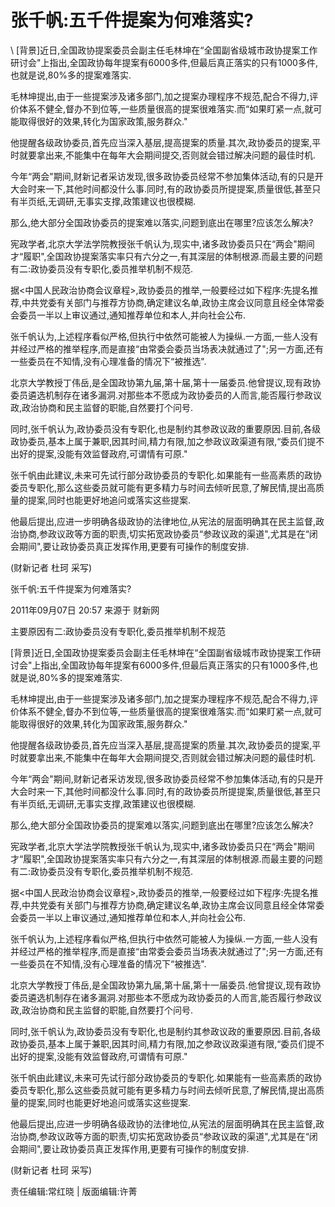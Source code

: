 # 张千帆:五千件提案为何难落实?  





\ 
[背景]近日,全国政协提案委员会副主任毛林坤在“全国副省级城市政协提案工作研讨会"上指出,全国政协每年提案有6000多件,但最后真正落实的只有1000多件,也就是说,80%多的提案难落实.

毛林坤提出,由于一些提案涉及诸多部门,加之提案办理程序不规范,配合不得力,评价体系不健全,督办不到位等,一些质量很高的提案很难落实.而“如果盯紧一点,就可能取得很好的效果,转化为国家政策,服务群众."

他提醒各级政协委员,首先应当深入基层,提高提案的质量.其次,政协委员的提案,平时就要拿出来,不能集中在每年大会期间提交,否则就会错过解决问题的最佳时机.

今年“两会"期间,财新记者采访发现,很多政协委员经常不参加集体活动,有的只是开大会时来一下,其他时间都没什么事.同时,有的政协委员所提提案,质量很低,甚至只有半页纸,无调研,无事实支撑,政策建议也很模糊.

那么,绝大部分全国政协委员的提案难以落实,问题到底出在哪里?应该怎么解决?

宪政学者,北京大学法学院教授张千帆认为,现实中,诸多政协委员只在“两会"期间才“履职",全国政协提案落实率只有六分之一,有其深层的体制根源.而最主要的问题有二:政协委员没有专职化,委员推举机制不规范.

据<中国人民政治协商会议章程>,政协委员的推举,一般要经过如下程序:先提名推荐,中共党委有关部门与推荐方协商,确定建议名单,政协主席会议同意且经全体常委会委员一半以上审议通过,通知推荐单位和本人,并向社会公布.

张千帆认为,上述程序看似严格,但执行中依然可能被人为操纵.一方面,一些人没有并经过严格的推举程序,而是直接“由常委会委员当场表决就通过了";另一方面,还有一些委员在不知情,没有心理准备的情况下“被推选".

北京大学教授丁伟岳,是全国政协第九届,第十届,第十一届委员.他曾提议,现有政协委员遴选机制存在诸多漏洞.对那些本不愿成为政协委员的人而言,能否履行参政议政,政治协商和民主监督的职能,自然要打个问号.

同时,张千帆认为,政协委员没有专职化,也是制约其参政议政的重要原因.目前,各级政协委员,基本上属于兼职,因其时间,精力有限,加之参政议政渠道有限,“委员们提不出好的提案,没能有效监督政府,可谓情有可原."

张千帆由此建议,未来可先试行部分政协委员的专职化.如果能有一些高素质的政协委员专职化,那么这些委员就可能有更多精力与时间去倾听民意,了解民情,提出高质量的提案,同时也能更好地追问或落实这些提案.

他最后提出,应进一步明确各级政协的法律地位,从宪法的层面明确其在民主监督,政治协商,参政议政等方面的职责,切实拓宽政协委员“参政议政的渠道",尤其是在“闭会期间",要让政协委员真正发挥作用,更要有可操作的制度安排.

(财新记者 杜珂 采写)


张千帆:五千件提案为何难落实?

2011年09月07日 20:57 来源于 财新网

主要原因有二:政协委员没有专职化,委员推举机制不规范

[背景]近日,全国政协提案委员会副主任毛林坤在“全国副省级城市政协提案工作研讨会"上指出,全国政协每年提案有6000多件,但最后真正落实的只有1000多件,也就是说,80%多的提案难落实.

毛林坤提出,由于一些提案涉及诸多部门,加之提案办理程序不规范,配合不得力,评价体系不健全,督办不到位等,一些质量很高的提案很难落实.而“如果盯紧一点,就可能取得很好的效果,转化为国家政策,服务群众."

他提醒各级政协委员,首先应当深入基层,提高提案的质量.其次,政协委员的提案,平时就要拿出来,不能集中在每年大会期间提交,否则就会错过解决问题的最佳时机.

今年“两会"期间,财新记者采访发现,很多政协委员经常不参加集体活动,有的只是开大会时来一下,其他时间都没什么事.同时,有的政协委员所提提案,质量很低,甚至只有半页纸,无调研,无事实支撑,政策建议也很模糊.

那么,绝大部分全国政协委员的提案难以落实,问题到底出在哪里?应该怎么解决?

宪政学者,北京大学法学院教授张千帆认为,现实中,诸多政协委员只在“两会"期间才“履职",全国政协提案落实率只有六分之一,有其深层的体制根源.而最主要的问题有二:政协委员没有专职化,委员推举机制不规范.

据<中国人民政治协商会议章程>,政协委员的推举,一般要经过如下程序:先提名推荐,中共党委有关部门与推荐方协商,确定建议名单,政协主席会议同意且经全体常委会委员一半以上审议通过,通知推荐单位和本人,并向社会公布.

张千帆认为,上述程序看似严格,但执行中依然可能被人为操纵.一方面,一些人没有并经过严格的推举程序,而是直接“由常委会委员当场表决就通过了";另一方面,还有一些委员在不知情,没有心理准备的情况下“被推选".

北京大学教授丁伟岳,是全国政协第九届,第十届,第十一届委员.他曾提议,现有政协委员遴选机制存在诸多漏洞.对那些本不愿成为政协委员的人而言,能否履行参政议政,政治协商和民主监督的职能,自然要打个问号.

同时,张千帆认为,政协委员没有专职化,也是制约其参政议政的重要原因.目前,各级政协委员,基本上属于兼职,因其时间,精力有限,加之参政议政渠道有限,“委员们提不出好的提案,没能有效监督政府,可谓情有可原."

张千帆由此建议,未来可先试行部分政协委员的专职化.如果能有一些高素质的政协委员专职化,那么这些委员就可能有更多精力与时间去倾听民意,了解民情,提出高质量的提案,同时也能更好地追问或落实这些提案.

他最后提出,应进一步明确各级政协的法律地位,从宪法的层面明确其在民主监督,政治协商,参政议政等方面的职责,切实拓宽政协委员“参政议政的渠道",尤其是在“闭会期间",要让政协委员真正发挥作用,更要有可操作的制度安排.

(财新记者 杜珂 采写)



责任编辑:常红晓 | 版面编辑:许菁